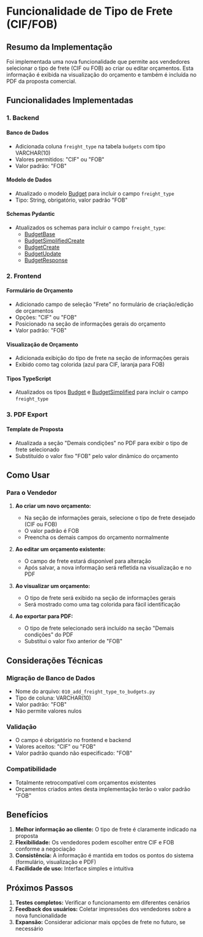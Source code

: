 # Funcionalidade de Tipo de Frete (CIF/FOB)

## Resumo da Implementação

Foi implementada uma nova funcionalidade que permite aos vendedores selecionar o tipo de frete (CIF ou FOB) ao criar ou editar orçamentos. Esta informação é exibida na visualização do orçamento e também é incluída no PDF da proposta comercial.

## Funcionalidades Implementadas

### 1. Backend

#### Banco de Dados
- Adicionada coluna `freight_type` na tabela `budgets` com tipo VARCHAR(10)
- Valores permitidos: "CIF" ou "FOB"
- Valor padrão: "FOB"

#### Modelo de Dados
- Atualizado o modelo [Budget](file:///Users/erikpatekoski/dev/crm-ditual/frontend/src/services/budgetService.ts#L136-L162) para incluir o campo `freight_type`
- Tipo: String, obrigatório, valor padrão "FOB"

#### Schemas Pydantic
- Atualizados os schemas para incluir o campo `freight_type`:
  - [BudgetBase](file:///Users/erikpatekoski/dev/crm-ditual/services/budget_service/app/schemas/budget.py#L178-L200)
  - [BudgetSimplifiedCreate](file:///Users/erikpatekoski/dev/crm-ditual/services/budget_service/app/schemas/budget.py#L55-L80)
  - [BudgetCreate](file:///Users/erikpatekoski/dev/crm-ditual/frontend/src/pages/BudgetCreate.tsx#L7-L51)
  - [BudgetUpdate](file:///Users/erikpatekoski/dev/crm-ditual/services/budget_service/app/schemas/budget.py#L207-L214)
  - [BudgetResponse](file:///Users/erikpatekoski/dev/crm-ditual/services/budget_service/app/schemas/budget.py#L217-L239)

### 2. Frontend

#### Formulário de Orçamento
- Adicionado campo de seleção "Frete" no formulário de criação/edição de orçamentos
- Opções: "CIF" ou "FOB"
- Posicionado na seção de informações gerais do orçamento
- Valor padrão: "FOB"

#### Visualização de Orçamento
- Adicionada exibição do tipo de frete na seção de informações gerais
- Exibido como tag colorida (azul para CIF, laranja para FOB)

#### Tipos TypeScript
- Atualizados os tipos [Budget](file:///Users/erikpatekoski/dev/crm-ditual/frontend/src/services/budgetService.ts#L136-L162) e [BudgetSimplified](file:///Users/erikpatekoski/dev/crm-ditual/frontend/src/services/budgetService.ts#L21-L32) para incluir o campo `freight_type`

### 3. PDF Export

#### Template de Proposta
- Atualizada a seção "Demais condições" no PDF para exibir o tipo de frete selecionado
- Substituído o valor fixo "FOB" pelo valor dinâmico do orçamento

## Como Usar

### Para o Vendedor

1. **Ao criar um novo orçamento:**
   - Na seção de informações gerais, selecione o tipo de frete desejado (CIF ou FOB)
   - O valor padrão é FOB
   - Preencha os demais campos do orçamento normalmente

2. **Ao editar um orçamento existente:**
   - O campo de frete estará disponível para alteração
   - Após salvar, a nova informação será refletida na visualização e no PDF

3. **Ao visualizar um orçamento:**
   - O tipo de frete será exibido na seção de informações gerais
   - Será mostrado como uma tag colorida para fácil identificação

4. **Ao exportar para PDF:**
   - O tipo de frete selecionado será incluído na seção "Demais condições" do PDF
   - Substitui o valor fixo anterior de "FOB"

## Considerações Técnicas

### Migração de Banco de Dados
- Nome do arquivo: `010_add_freight_type_to_budgets.py`
- Tipo de coluna: VARCHAR(10)
- Valor padrão: "FOB"
- Não permite valores nulos

### Validação
- O campo é obrigatório no frontend e backend
- Valores aceitos: "CIF" ou "FOB"
- Valor padrão quando não especificado: "FOB"

### Compatibilidade
- Totalmente retrocompatível com orçamentos existentes
- Orçamentos criados antes desta implementação terão o valor padrão "FOB"

## Benefícios

1. **Melhor informação ao cliente:** O tipo de frete é claramente indicado na proposta
2. **Flexibilidade:** Os vendedores podem escolher entre CIF e FOB conforme a negociação
3. **Consistência:** A informação é mantida em todos os pontos do sistema (formulário, visualização e PDF)
4. **Facilidade de uso:** Interface simples e intuitiva

## Próximos Passos

1. **Testes completos:** Verificar o funcionamento em diferentes cenários
2. **Feedback dos usuários:** Coletar impressões dos vendedores sobre a nova funcionalidade
3. **Expansão:** Considerar adicionar mais opções de frete no futuro, se necessário
